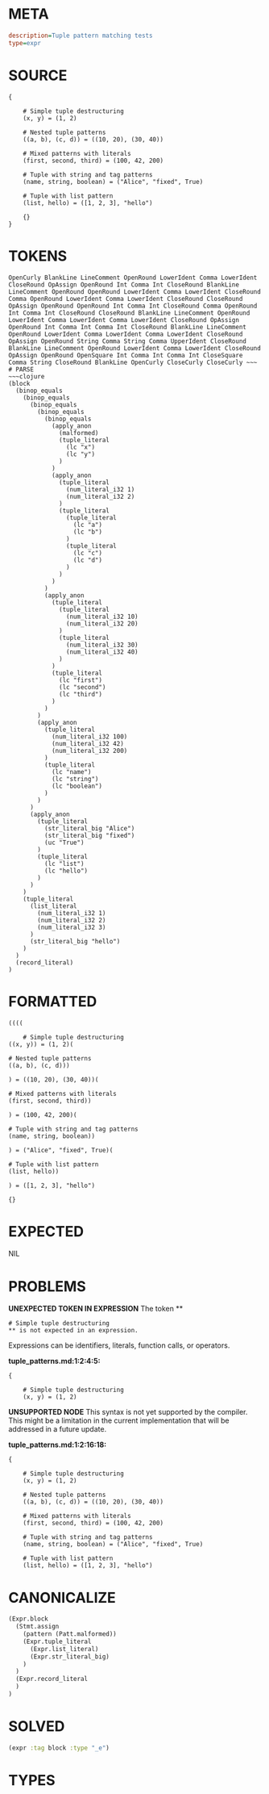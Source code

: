 # META
~~~ini
description=Tuple pattern matching tests
type=expr
~~~
# SOURCE
~~~roc
{

    # Simple tuple destructuring
    (x, y) = (1, 2)

    # Nested tuple patterns
    ((a, b), (c, d)) = ((10, 20), (30, 40))

    # Mixed patterns with literals
    (first, second, third) = (100, 42, 200)

    # Tuple with string and tag patterns
    (name, string, boolean) = ("Alice", "fixed", True)

    # Tuple with list pattern
    (list, hello) = ([1, 2, 3], "hello")

    {}
}
~~~
# TOKENS
~~~text
OpenCurly BlankLine LineComment OpenRound LowerIdent Comma LowerIdent CloseRound OpAssign OpenRound Int Comma Int CloseRound BlankLine LineComment OpenRound OpenRound LowerIdent Comma LowerIdent CloseRound Comma OpenRound LowerIdent Comma LowerIdent CloseRound CloseRound OpAssign OpenRound OpenRound Int Comma Int CloseRound Comma OpenRound Int Comma Int CloseRound CloseRound BlankLine LineComment OpenRound LowerIdent Comma LowerIdent Comma LowerIdent CloseRound OpAssign OpenRound Int Comma Int Comma Int CloseRound BlankLine LineComment OpenRound LowerIdent Comma LowerIdent Comma LowerIdent CloseRound OpAssign OpenRound String Comma String Comma UpperIdent CloseRound BlankLine LineComment OpenRound LowerIdent Comma LowerIdent CloseRound OpAssign OpenRound OpenSquare Int Comma Int Comma Int CloseSquare Comma String CloseRound BlankLine OpenCurly CloseCurly CloseCurly ~~~
# PARSE
~~~clojure
(block
  (binop_equals
    (binop_equals
      (binop_equals
        (binop_equals
          (binop_equals
            (apply_anon
              (malformed)
              (tuple_literal
                (lc "x")
                (lc "y")
              )
            )
            (apply_anon
              (tuple_literal
                (num_literal_i32 1)
                (num_literal_i32 2)
              )
              (tuple_literal
                (tuple_literal
                  (lc "a")
                  (lc "b")
                )
                (tuple_literal
                  (lc "c")
                  (lc "d")
                )
              )
            )
          )
          (apply_anon
            (tuple_literal
              (tuple_literal
                (num_literal_i32 10)
                (num_literal_i32 20)
              )
              (tuple_literal
                (num_literal_i32 30)
                (num_literal_i32 40)
              )
            )
            (tuple_literal
              (lc "first")
              (lc "second")
              (lc "third")
            )
          )
        )
        (apply_anon
          (tuple_literal
            (num_literal_i32 100)
            (num_literal_i32 42)
            (num_literal_i32 200)
          )
          (tuple_literal
            (lc "name")
            (lc "string")
            (lc "boolean")
          )
        )
      )
      (apply_anon
        (tuple_literal
          (str_literal_big "Alice")
          (str_literal_big "fixed")
          (uc "True")
        )
        (tuple_literal
          (lc "list")
          (lc "hello")
        )
      )
    )
    (tuple_literal
      (list_literal
        (num_literal_i32 1)
        (num_literal_i32 2)
        (num_literal_i32 3)
      )
      (str_literal_big "hello")
    )
  )
  (record_literal)
)
~~~
# FORMATTED
~~~roc
((((

	# Simple tuple destructuring
((x, y)) = (1, 2)(

# Nested tuple patterns
((a, b), (c, d)))

) = ((10, 20), (30, 40))(

# Mixed patterns with literals
(first, second, third))

) = (100, 42, 200)(

# Tuple with string and tag patterns
(name, string, boolean))

) = ("Alice", "fixed", True)(

# Tuple with list pattern
(list, hello))

) = ([1, 2, 3], "hello")

{}
~~~
# EXPECTED
NIL
# PROBLEMS
**UNEXPECTED TOKEN IN EXPRESSION**
The token **

    # Simple tuple destructuring
    ** is not expected in an expression.
Expressions can be identifiers, literals, function calls, or operators.

**tuple_patterns.md:1:2:4:5:**
```roc
{

    # Simple tuple destructuring
    (x, y) = (1, 2)
```


**UNSUPPORTED NODE**
This syntax is not yet supported by the compiler.
This might be a limitation in the current implementation that will be addressed in a future update.

**tuple_patterns.md:1:2:16:18:**
```roc
{

    # Simple tuple destructuring
    (x, y) = (1, 2)

    # Nested tuple patterns
    ((a, b), (c, d)) = ((10, 20), (30, 40))

    # Mixed patterns with literals
    (first, second, third) = (100, 42, 200)

    # Tuple with string and tag patterns
    (name, string, boolean) = ("Alice", "fixed", True)

    # Tuple with list pattern
    (list, hello) = ([1, 2, 3], "hello")
```


# CANONICALIZE
~~~clojure
(Expr.block
  (Stmt.assign
    (pattern (Patt.malformed))
    (Expr.tuple_literal
      (Expr.list_literal)
      (Expr.str_literal_big)
    )
  )
  (Expr.record_literal
  )
)
~~~
# SOLVED
~~~clojure
(expr :tag block :type "_e")
~~~
# TYPES
~~~roc
~~~
